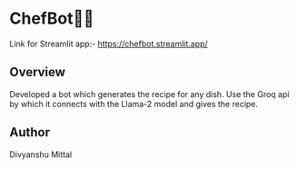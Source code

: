 # ChefBot👨‍🍳

Link for Streamlit app:- https://chefbot.streamlit.app/

## Overview
Developed a bot which generates the recipe for any dish. Use the Groq api by which it connects with the Llama-2 model and gives the recipe.

## Author
Divyanshu Mittal
